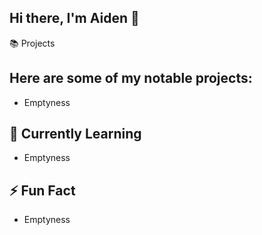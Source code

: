 ## Hi there, I'm Aiden 👋

📚 Projects

## Here are some of my notable projects:
- Emptyness


## 🌱 Currently Learning
- Emptyness
## ⚡ Fun Fact
- Emptyness
<!---
AH-PERRY-O/AH-PERRY-O is a ✨ special ✨ repository because its `README.md` (this file) appears on your GitHub profile.
You can click the Preview link to take a look at your changes.
--->
